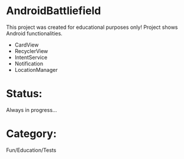 # AndroidBattliefield
This project was created for educational purposes only! Project shows Android functionalities.
<ul>
<li>CardView</li> 
<li>RecyclerView</li> 
<li>IntentService</li> 
<li>Notification</li> 
<li>LocationManager</li> 
</ul>
<h1>Status:</h1>
Always in progress...
<h1>Category:</h1>
Fun/Education/Tests
